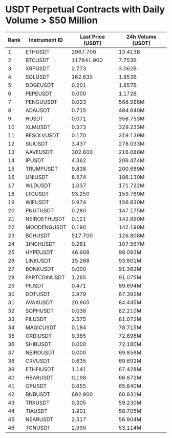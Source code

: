 # USDT Perpetual Contracts with Daily Volume > $50 Million

| Rank | Instrument ID | Last Price (USDT) | 24h Volume (USDT) |
|------|---------------|-------------------|-------------------|
| 1 | ETHUSDT | 2967.700 | 13.413B |
| 2 | BTCUSDT | 117841.900 | 7.753B |
| 3 | XRPUSDT | 2.773 | 3.062B |
| 4 | SOLUSDT | 162.630 | 1.953B |
| 5 | DOGEUSDT | 0.201 | 1.857B |
| 6 | PEPEUSDT | 0.000 | 1.172B |
| 7 | PENGUUSDT | 0.023 | 588.928M |
| 8 | ADAUSDT | 0.715 | 484.640M |
| 9 | HUSDT | 0.071 | 356.753M |
| 10 | XLMUSDT | 0.373 | 329.233M |
| 11 | RESOLVUSDT | 0.170 | 319.139M |
| 12 | SUIUSDT | 3.437 | 278.033M |
| 13 | AAVEUSDT | 302.600 | 216.088M |
| 14 | IPUSDT | 4.362 | 206.474M |
| 15 | TRUMPUSDT | 9.838 | 200.689M |
| 16 | UNIUSDT | 8.574 | 186.130M |
| 17 | WLDUSDT | 1.037 | 171.722M |
| 18 | LTCUSDT | 93.250 | 159.769M |
| 19 | WIFUSDT | 0.974 | 156.830M |
| 20 | PNUTUSDT | 0.280 | 147.175M |
| 21 | NEIROETHUSDT | 0.121 | 142.890M |
| 22 | MOODENGUSDT | 0.190 | 142.190M |
| 23 | BCHUSDT | 517.700 | 126.808M |
| 24 | 1INCHUSDT | 0.281 | 107.567M |
| 25 | HYPEUSDT | 46.908 | 98.093M |
| 26 | LINKUSDT | 15.268 | 93.801M |
| 27 | BONKUSDT | 0.000 | 91.362M |
| 28 | FARTCOINUSDT | 1.265 | 91.075M |
| 29 | PIUSDT | 0.471 | 89.694M |
| 30 | DOTUSDT | 3.979 | 87.392M |
| 31 | AVAXUSDT | 20.865 | 84.445M |
| 32 | SOPHUSDT | 0.038 | 82.210M |
| 33 | FILUSDT | 2.575 | 81.072M |
| 34 | MAGICUSDT | 0.184 | 78.715M |
| 35 | ORDIUSDT | 9.385 | 72.696M |
| 36 | SHIBUSDT | 0.000 | 72.180M |
| 37 | NEIROUSDT | 0.000 | 69.858M |
| 38 | CRVUSDT | 0.635 | 69.692M |
| 39 | ETHFIUSDT | 1.141 | 67.428M |
| 40 | HBARUSDT | 0.198 | 66.872M |
| 41 | OPUSDT | 0.655 | 65.840M |
| 42 | BNBUSDT | 692.900 | 60.831M |
| 43 | TRXUSDT | 0.305 | 59.230M |
| 44 | TIAUSDT | 1.901 | 58.705M |
| 45 | NEARUSDT | 2.517 | 56.904M |
| 46 | TONUSDT | 2.990 | 53.114M |
